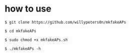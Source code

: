 # how to use

`$ git clone https://github.com/willypeters0n/mkfakeAPs`

`$ cd mkfakeAPs`
 
`$ sudo chmod +x mkfakeAPs.sh`

`$ ./mkfakeAPs -h`
